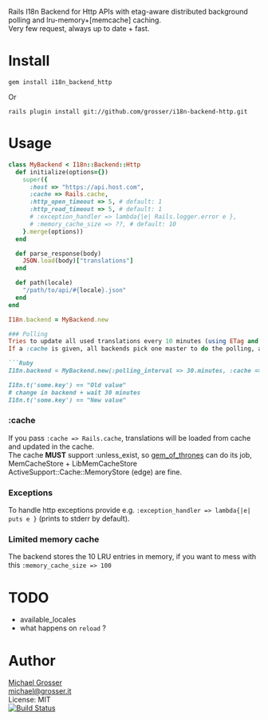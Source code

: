 Rails I18n Backend for Http APIs with etag-aware distributed background polling and lru-memory+[memcache] caching.<br/>
Very few request, always up to date + fast.

Install
=======
    gem install i18n_backend_http
Or

    rails plugin install git://github.com/grosser/i18n-backend-http.git


Usage
=====

```Ruby
class MyBackend < I18n::Backend::Http
  def initialize(options={})
    super({
      :host => "https://api.host.com",
      :cache => Rails.cache,
      :http_open_timeout => 5, # default: 1
      :http_read_timeout => 5, # default: 1
      # :exception_handler => lambda{|e| Rails.logger.error e },
      # :memory_cache_size => ??, # default: 10
    }.merge(options))
  end

  def parse_response(body)
    JSON.load(body)["translations"]
  end

  def path(locale)
    "/path/to/api/#{locale}.json"
  end
end

I18n.backend = MyBackend.new

### Polling
Tries to update all used translations every 10 minutes (using ETag and :cache), can be stopped via `I18n.backend.stop_polling`.<br/>
If a :cache is given, all backends pick one master to do the polling, all others refresh from :cache

```Ruby
I18n.backend = MyBackend.new(:polling_interval => 30.minutes, :cache => Rails.cache)

I18n.t('some.key') == "Old value"
# change in backend + wait 30 minutes
I18n.t('some.key') == "New value"
```

### :cache
If you pass `:cache => Rails.cache`, translations will be loaded from cache and updated in the cache.<br/>
The cache **MUST** support :unless_exist, so [gem_of_thrones](https://github.com/grosser/gem_of_thrones) can do its job,<br/>
MemCacheStore + LibMemCacheStore ActiveSupport::Cache::MemoryStore (edge) are fine.

### Exceptions
To handle http exceptions provide e.g. `:exception_handler => lambda{|e| puts e }` (prints to stderr by default).

### Limited memory cache
The backend stores the 10 LRU entries in memory, if you want to mess with this `:memory_cache_size => 100`

TODO
====
 - available_locales
 - what happens on `reload` ?

Author
======
[Michael Grosser](http://grosser.it)<br/>
michael@grosser.it<br/>
License: MIT<br/>
[![Build Status](https://secure.travis-ci.org/grosser/i18n-backend-http.png)](http://travis-ci.org/grosser/i18n-backend-http)
